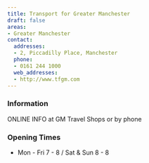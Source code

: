 ```yaml
---
title: Transport for Greater Manchester
draft: false
areas:
- Greater Manchester
contact:
  addresses:
  - 2, Piccadilly Place, Manchester
  phone:
  - 0161 244 1000
  web_addresses:
  - http://www.tfgm.com
---
```


### Information
ONLINE INFO at GM Travel Shops or by phone

### Opening Times
* Mon - Fri 7 - 8 / Sat & Sun 8 - 8

